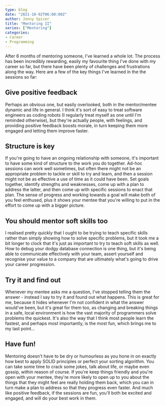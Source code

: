 ```yaml
---
type: blog
date: "2021-10-02T06:00:00Z"
author: Jonny Spicer
title: "Mentoring II"
series: ["Mentoring"]
categories:
- Career
- Programming
---
```

After 6 months of mentoring someone, I've learned a whole lot. The process has been incredibly rewarding, easily my favourite thing I've done with my career so far, but there have been plenty of challenges and frustrations along the way. Here are a few of the key things
I've learned in the the sessions so far:

## Give positive feedback

Perhaps an obvious one, but easily overlooked, both in the mentor/mentee dynamic and life in general. I think it's sort of easy to treat software engineers as coding robots (I regularly treat myself as one until I'm reminded otherwise), but they're actually people, with
feelings, and providing positive feedback boosts morale, in turn keeping them more engaged and letting them improve faster.

## Structure is key

If you're going to have an ongoing relationship with someone, it's important to have some kind of structure to the work you do together. Ad-hoc sessions can work well sometimes, but often there might not be an appropriate problem to tackle or skill to try and learn, and
then a session might not be as effective a use of time as it could have been. Set goals together, identify strengths and weaknesses, come up with a plan to address the latter, and then come up with specific sessions to enact that plan. The sense of progress and working
towards a goal will make both of you feel enthused, plus it shows your mentee that you're willing to put in the effort to come up with a bigger picture.

## You should mentor soft skills too

I realised pretty quickly that I ought to be trying to teach specific skills rather than simply showing how to solve specific problems, but it took me a bit longer to clock that it's just as important to try to teach soft skills as well. How to debug your dodgy database
connection is one thing, but it's being able to communicate effectively with your team, assert yourself and recognise your value to a company that are ultimately what's going to drive your career progression.

## Try it and find out

Whenever my mentee asks me a question, I've stopped telling them the answer - instead I say to try it and found out what happens. This is great for me, because it hides whenever I'm not confident in what the answer would've been, but it's great for them too, as changing
and breaking things in a safe, local environment is how the vast majority of programmers solve problems the quickest. It's also the way that I think most people learn the fastest, and perhaps most importantly, is the most fun, which brings me to my last point...

## Have fun!

Mentoring doesn't have to be dry or humourless as you hone in on exactly how best to apply SOLID principles or perfect your sorting algorithm. You can take some time to crack some jokes, talk about life, or maybe even gossip, within reason of course. If you're keep things
friendly and you're open with your mentee, they're more likely to open up to you about the things that they might feel are really holding them back, which you can in turn make a plan to address so that they progress even faster. And much like positive feedback, if the
sessions are fun, you'll both be excited and engaged, and will do your best work in them.
